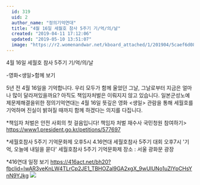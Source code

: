 ```yaml
---
  id: 319
  uid: 2
  author_name: "정의기억연대"
  title: "4월 16일 세월호 참사 5주기 기/억/의/날"
  created: "2019-04-11 17:12:06"
  updated: "2019-05-10 13:51:07"
  image: "https://r2.womenandwar.net/kboard_attached/1/201904/5caef6d08405e2643311.jpg"
---
```

4월 16일 세월호 참사 5주기 기/억/의/날

-영화<생일>함께 보기

5년 전 4월 16일을 기억합니다. 
우리 모두가 함께 울었던 그날, 그날로부터 지금은 얼마나 많이 달라져있을까요? 
아직도 책임자처벌은 이뤄지지 않고 있습니다. 
일본군성노예제문제해결을위한 정의기억연대는 4월 16일 뜻깊은 영화 <생일> 관람을 통해 세월호를 기억하며 진실이 밝혀질 때까지 함께 하겠다는 의지를 다집니다. 

\*책임자 처벌은 안전 사회의 첫 걸음입니다!
책임자 처벌 재수사 국민청원 참여하기> 
https://www1.president.go.kr/petitions/577697

\*세월호참사 5주기 기억문화제
오후5시 4.16연대 세월호참사 5주기 대회
오후7시 '기억, 오늘에 내일을 묻다' 세월호참사 5주기 기억문화제
장소 : 서울 광화문 광장

\*416연대 일정 보기
https://416act.net/bh20?fbclid=IwAR3veKnLW4TLrCp2JE1_TBHOZal9GA2xgX_9wUlUNo1uZlYpCHsYnN9YJkg
 ![](https://r2.womenandwar.net/kboard_attached/1/201904/5caef6d08405e2643311.jpg)